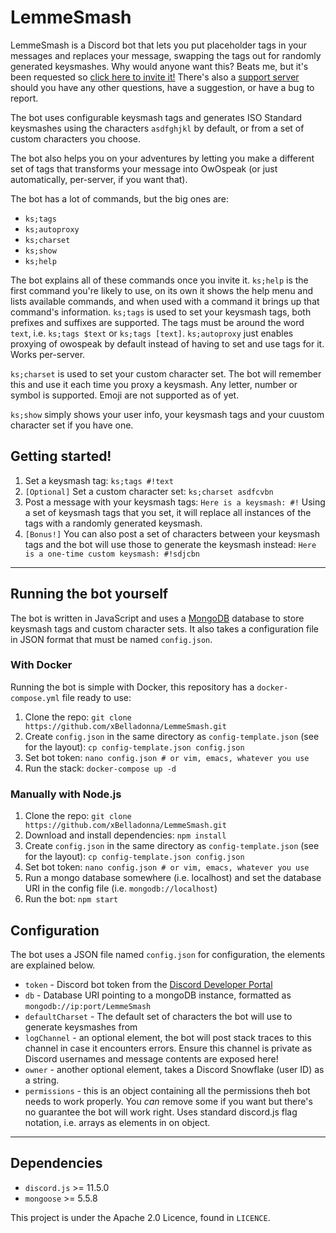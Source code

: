 # LemmeSmash

LemmeSmash is a Discord bot that lets you put placeholder tags in your messages and replaces your message, swapping the tags out for randomly generated keysmashes. Why would anyone want this? Beats me, but it's been requested so [click here to invite it!](https://discordapp.com/oauth2/authorize?client_id=578591056866836490&scope=bot&permissions=536995904) There's also a [support server](https://discord.gg/N5cBcp3) should you have any other questions, have a suggestion, or have a bug to report.

The bot uses configurable keysmash tags and generates ISO Standard keysmashes using the characters `asdfghjkl` by default, or from a set of custom characters you choose.

The bot also helps you on your adventures by letting you make a different set of tags that transforms your message into OwOspeak (or just automatically, per-server, if you want that).

The bot has a lot of commands, but the big ones are:

- `ks;tags`
- `ks;autoproxy`
- `ks;charset`
- `ks;show`
- `ks;help`

The bot explains all of these commands once you invite it.
`ks;help` is the first command you're likely to use, on its own it shows the help menu and lists available commands, and when used with a command it brings up that command's information.
`ks;tags` is used to set your keysmash tags, both prefixes and suffixes are supported. The tags must be around the word `text`, i.e. `ks;tags $text` or `ks;tags [text]`.
`ks;autoproxy` just enables proxying of owospeak by default instead of having to set and use tags for it. Works per-server.

`ks;charset` is used to set your custom character set. The bot will remember this and use it each time you proxy a keysmash. Any letter, number or symbol is supported. Emoji are not supported as of yet.

`ks;show` simply shows your user info, your keysmash tags and your cuustom character set if you have one.

## Getting started!

1. Set a keysmash tag: `ks;tags #!text`
2. `[Optional]` Set a custom character set: `ks;charset asdfcvbn`
3. Post a message with your keysmash tags: `Here is a keysmash: #!`
Using a set of keysmash tags that you set, it will replace all instances of the tags with a randomly generated keysmash.
4. `[Bonus!]` You can also post a set of characters between your keysmash tags and the bot will use those to generate the keysmash instead: `Here is a one-time custom keysmash: #!sdjcbn`

----

## Running the bot yourself

The bot is written in JavaScript and uses a [MongoDB](https://www.mongodb.com/) database to store keysmash tags and custom character sets. It also takes a configuration file in JSON format that must be named `config.json`.

### With Docker

Running the bot is simple with Docker, this repository has a `docker-compose.yml` file ready to use:

1. Clone the repo: `git clone https://github.com/xBelladonna/LemmeSmash.git`
2. Create `config.json` in the same directory as `config-template.json` (see for the layout):
`cp config-template.json config.json`
3. Set bot token: `nano config.json # or vim, emacs, whatever you use`
4. Run the stack: `docker-compose up -d`

### Manually with Node.js

1. Clone the repo: `git clone https://github.com/xBelladonna/LemmeSmash.git`
2. Download and install dependencies: `npm install`
3. Create `config.json` in the same directory as `config-template.json` (see for the layout):
`cp config-template.json config.json`
4. Set bot token: `nano config.json # or vim, emacs, whatever you use`
5. Run a mongo database somewhere (i.e. localhost) and set the database URI in the config file (i.e. `mongodb://localhost`)
6. Run the bot: `npm start`

## Configuration

The bot uses a JSON file named `config.json` for configuration, the elements are explained below.

- `token` - Discord bot token from the [Discord Developer Portal](https://discordapp.com/developers/applications/)
- `db` - Database URI pointing to a mongoDB instance, formatted as `mongodb://ip:port/LemmeSmash`
- `defaultCharset` - The default set of characters the bot will use to generate keysmashes from
- `logChannel` - an optional element, the bot will post stack traces to this channel in case it encounters errors. Ensure this channel is private as Discord usernames and message contents are exposed here!
- `owner` - another optional element, takes a Discord Snowflake (user ID) as a string.
- `permissions` - this is an object containing all the permissions theh bot needs to work properly. You *can* remove some if you want but there's no guarantee the bot will work right. Uses standard discord.js flag notation, i.e. arrays as elements in on object.

----

## Dependencies

- `discord.js` >= 11.5.0
- `mongoose` >= 5.5.8

This project is under the Apache 2.0 Licence, found in `LICENCE`.
